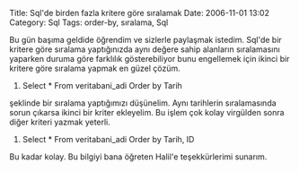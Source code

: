 Title: Sql&#039;de birden fazla kritere göre sıralamak
Date: 2006-11-01 13:02
Category: Sql
Tags: order-by, sıralama, Sql

Bu gün başıma geldide öğrendim ve sizlerle paylaşmak istedim. Sql'de bir
kritere göre sıralama yaptığınızda aynı değere sahip alanların
sıralamasını yaparken duruma göre farklılık gösterebiliyor bunu
engellemek için ikinci bir kritere göre sıralama yapmak en güzel
çözüm.<!--more-->

1.  Select * From veritabani_adi Order by Tarih

şeklinde bir sıralama yaptığımızı düşünelim. Aynı tarihlerin
sıralamasında sorun çıkarsa ikinci bir kriter ekleyelim. Bu işlem çok
kolay virgülden sonra diğer kriteri yazmak yeterli.

1.  Select * From veritabani_adi Order by Tarih, ID

Bu kadar kolay. Bu bilgiyi bana öğreten Halil'e teşekkürlerimi sunarım.

</p>


